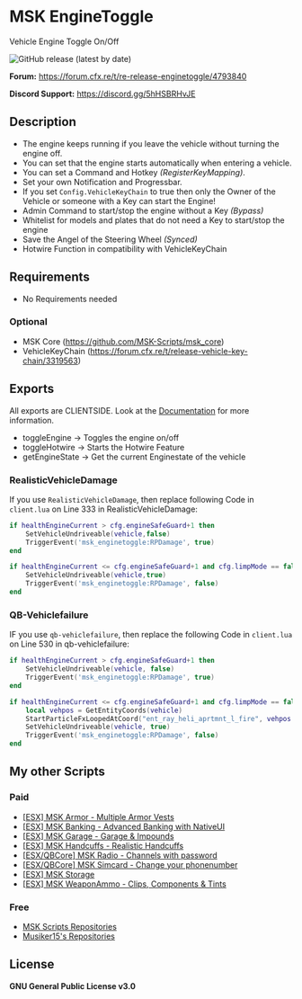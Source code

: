 # MSK EngineToggle
Vehicle Engine Toggle On/Off

![GitHub release (latest by date)](https://img.shields.io/github/v/release/Musiker15/msk_enginetoggle?color=gree&label=Update)

**Forum:** https://forum.cfx.re/t/re-release-enginetoggle/4793840

**Discord Support:** https://discord.gg/5hHSBRHvJE

## Description
* The engine keeps running if you leave the vehicle without turning the engine off.
* You can set that the engine starts automatically when entering a vehicle.
* You can set a Command and Hotkey *(RegisterKeyMapping)*.
* Set your own Notification and Progressbar.
* If you set `Config.VehicleKeyChain` to true then only the Owner of the Vehicle or someone with a Key can start the Engine!
* Admin Command to start/stop the engine without a Key *(Bypass)*
* Whitelist for models and plates that do not need a Key to start/stop the engine
* Save the Angel of the Steering Wheel *(Synced)*
* Hotwire Function in compatibility with VehicleKeyChain

## Requirements
* No Requirements needed
### Optional
* MSK Core (https://github.com/MSK-Scripts/msk_core)
* VehicleKeyChain (https://forum.cfx.re/t/release-vehicle-key-chain/3319563)

## Exports
All exports are CLIENTSIDE. Look at the [Documentation](https://docu.msk-scripts.de/engine-toggle) for more information.
* toggleEngine -> Toggles the engine on/off
* toggleHotwire -> Starts the Hotwire Feature
* getEngineState -> Get the current Enginestate of the vehicle

### RealisticVehicleDamage
If you use `RealisticVehicleDamage`, then replace following Code in `client.lua` on Line 333 in RealisticVehicleDamage:
```lua
if healthEngineCurrent > cfg.engineSafeGuard+1 then
    SetVehicleUndriveable(vehicle,false)
    TriggerEvent('msk_enginetoggle:RPDamage', true)
end

if healthEngineCurrent <= cfg.engineSafeGuard+1 and cfg.limpMode == false then
    SetVehicleUndriveable(vehicle,true)
    TriggerEvent('msk_enginetoggle:RPDamage', false)
end
```

### QB-Vehiclefailure
IF you use `qb-vehiclefailure`, then replace the following Code in `client.lua` on Line 530 in qb-vehiclefailure:
```lua
if healthEngineCurrent > cfg.engineSafeGuard+1 then
    SetVehicleUndriveable(vehicle, false)
    TriggerEvent('msk_enginetoggle:RPDamage', true)
end

if healthEngineCurrent <= cfg.engineSafeGuard+1 and cfg.limpMode == false then
    local vehpos = GetEntityCoords(vehicle)
    StartParticleFxLoopedAtCoord("ent_ray_heli_aprtmnt_l_fire", vehpos.x, vehpos.y, vehpos.z-0.7, 0.0, 0.0, 0.0, 1.0, false, false, false, false)
    SetVehicleUndriveable(vehicle, true)
    TriggerEvent('msk_enginetoggle:RPDamage', false)
end
```

## My other Scripts
### Paid
* [[ESX] MSK Armor - Multiple Armor Vests](https://forum.cfx.re/t/release-esx-armor-script-usable-armor-vests-status-will-be-saved-in-database-and-restore-after-relog/4812243)
* [[ESX] MSK Banking - Advanced Banking  with NativeUI](https://forum.cfx.re/t/esx-msk-bankingsystem-with-nativeui/4859560)
* [[ESX] MSK Garage - Garage & Impounds](https://forum.cfx.re/t/esx-msk-garage-and-impound/5122014)
* [[ESX] MSK Handcuffs - Realistic Handcuffs](https://forum.cfx.re/t/esx-msk-handcuffs-realistic-handcuffs/4885324)
* [[ESX/QBCore] MSK Radio - Channels with password](https://forum.cfx.re/t/esx-msk-radio/5237033)
* [[ESX/QBCore] MSK Simcard - Change your phonenumber](https://forum.cfx.re/t/release-esx-qbcore-usable-simcard/4847008)
* [[ESX] MSK Storage](https://forum.cfx.re/t/esx-msk-storage/5252155)
* [[ESX] MSK WeaponAmmo - Clips, Components & Tints](https://forum.cfx.re/t/release-esx-weapon-ammunition-with-clips-components-tints/4793783)

### Free
* [MSK Scripts Repositories](https://github.com/MSK-Scripts)
* [Musiker15's Repositories](https://github.com/Musiker15)

## License
**GNU General Public License v3.0**
